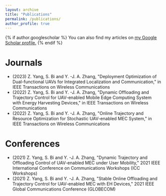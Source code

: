 ```yaml
---
layout: archive
title: "Publications"
permalink: /publications/
author_profile: true
---
```


{% if author.googlescholar %}
  You can also find my articles on <u><a href="{{https://scholar.google.com/citations?user=rrkehBsAAAAJ&hl=en&oi=ao}}">my Google Scholar profile</a>.</u>
{% endif %}



Journals
======
* (2023) Z. Yang, S. Bi and Y. -J. A. Zhang, "Deployment Optimization of Dual-functional UAVs for Integrated Localization and Communication," in IEEE Transactions on Wireless Communications
* (2022) Z. Yang, S. Bi and Y. -J. A. Zhang, "Dynamic Offloading and Trajectory Control for UAV-enabled Mobile Edge Computing System with Energy Harvesting Devices," in IEEE Transactions on Wireless Communications
* (2022) Z. Yang, S. Bi and Y. -J. A. Zhang, "Online Trajectory and Resource Optimization for Stochastic UAV-enabled MEC System," in IEEE Transactions on Wireless Communications

Conferences
======
* (2021) Z. Yang, S. Bi and Y. -J. A. Zhang, "Dynamic Trajectory and Offloading Control of UAV-enabled MEC under User Mobility," 2021 IEEE International Conference on Communications Workshops (ICC Workshops)
* (2021) Z. Yang, S. Bi and Y. -J. A. Zhang, "Stable Online Offloading and Trajectory Control for UAV-enabled MEC with EH Devices," 2021 IEEE Global Communications Conference (GLOBECOM)
  
